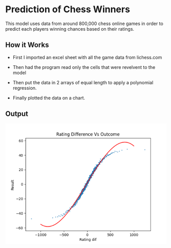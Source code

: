 
# Prediction of Chess Winners

This model uses data from around 800,000 chess online games in order to predict each players winning chances based on their ratings.  


## How it Works

- First I imported an excel sheet with all the game data from lichess.com

- Then had the program read only the cells that were revelvent to the model

- Then put the data in 2 arrays of equal length to apply a polynomial regression.

- Finally plotted the data on a chart.


## Output

![App Screenshot](Figure_1.png)

